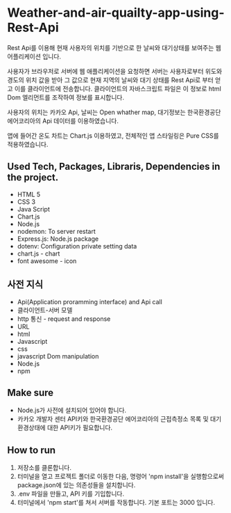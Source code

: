 # Weather-and-air-quailty-app-using-Rest-Api
Rest Api를 이용해 현재 사용자의 위치를 기반으로 한 날씨와 대기상태를 보여주는 웹 어플리케이션 입니다.

사용자가 브라우저로 서버에 웹 애플리케이션을 요청하면 서버는 사용자로부터 위도와 경도의 위치 값을 받아 그 값으로 현재 지역의 날씨와 대기 상태를 Rest Api로 부터 얻고 이를 클라이언트에 전송합니다. 클라이언트의 자바스크립트 파일은 이 정보로 html Dom 엘리먼트를 조작하여 정보를 표시합니다. 

사용자의 위치는 카카오 Api, 날씨는 Open whather map, 대기정보는 한국환경공단 에어코리아의 Api 데이터를 이용하였습니다.

앱에 들어간 온도 차트는 Chart.js 이용하였고, 전체적인 앱 스타일링은 Pure CSS를 적용하였습니다.

## Used Tech, Packages, Libraris, Dependencies in the project.
- HTML 5
- CSS 3
- Java Script
- Chart.js
- Node.js
- nodemon: To server restart
- Express.js: Node.js package
- dotenv: Configuration private setting data
- chart.js - chart
- font awesome - icon

## 사전 지식
- Api(Application proramming interface) and Api call
- 클라이언트-서버 모델
- http 통신 - request and response
- URL
- html
- Javascript
- css
- javascript Dom manipulation
- Node.js
- npm

## Make sure

- Node.js가 사전에 설치되어 있어야 합니다.
- 카카오 개발자 센터 API키와 한국환경공단 에어코리아의 근접측정소 목록 및 대기환경상태에 대한 API키가 필요합니다.

## How to run

1. 저장소를 클론합니다.
2. 터미널을 열고 프로젝트 폴더로 이동한 다음, 명령어 'npm install'을 실행함으로써 package.json에 있는 의존성들을 설치합니다.
3. .env 파일을 만들고, API 키를 기입합니다.
4. 터미널에서 'npm start'를 쳐서 서버를 작동합니다. 기본 포트는 3000 입니다. 
